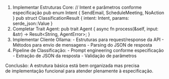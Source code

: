   1. Implementar Estruturas Core:
  // Intent e parâmetros conforme especificação
  pub enum Intent { SendEmail, ScheduleMeeting, NoAction }
  pub struct ClassificationResult { intent: Intent, params:
  serde_json::Value }
  2. Completar Trait Agent:
  pub trait Agent {
      async fn process(&self, input: &str) -> Result<String,
  AgentError>;
  }
  3. Implementar Cliente Ollama:
    - Estruturas para request/response da API
    - Métodos para envio de mensagens
    - Parsing do JSON de resposta
  4. Pipeline de Classificação:
    - Prompt engineering conforme especificação
    - Extração de JSON da resposta
    - Validação de parâmetros

  Conclusão: A estrutura básica está bem organizada mas precisa       
  de implementação funcional para atender plenamente à
  especificação.